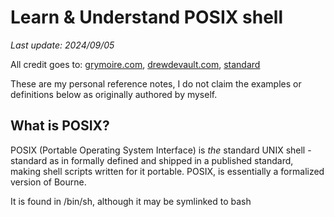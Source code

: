 # Learn & Understand POSIX shell

*Last update: 2024/09/05*

All credit goes to: [grymoire.com](https://www.grymoire.com/Unix/Sh.html#uh-3), [drewdevault.com](https://drewdevault.com/2018/02/05/Introduction-to-POSIX-shell.html), [standard](https://pubs.opengroup.org/onlinepubs/9699919799/utilities/V3_chap02.html)

These are my personal reference notes, I do not claim the examples or definitions below as originally authored by myself. 

## What is POSIX?

POSIX (Portable Operating System Interface) is *the* standard UNIX shell - standard as in formally defined and shipped in a published standard, making shell scripts written for it portable. POSIX, is essentially a formalized version of Bourne.

It is found in /bin/sh, although it may be symlinked to bash

<object data=".txt/posix.txt" width="500px" height="980px"></object>
